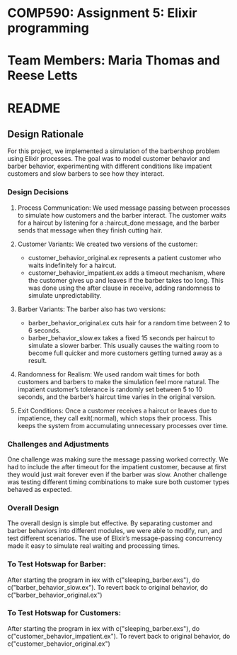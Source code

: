# COMP590: Assignment 5: Elixir programming

# Team Members: Maria Thomas and Reese Letts

# README

## Design Rationale

For this project, we implemented a simulation of the barbershop problem using Elixir processes. The goal was to model customer behavior and barber behavior, experimenting with different conditions like impatient customers and slow barbers to see how they interact.

### Design Decisions

1. Process Communication: We used message passing between processes to simulate how customers and the barber interact. The customer waits for a haircut by listening for a :haircut_done message, and the barber sends that message when they finish cutting hair.

2. Customer Variants: We created two versions of the customer:
   - customer_behavior_original.ex represents a patient customer who waits indefinitely for a haircut.
   - customer_behavior_impatient.ex adds a timeout mechanism, where the customer gives up and leaves if the barber takes too long. This was done using the after clause in receive, adding randomness to simulate unpredictability.

3. Barber Variants: The barber also has two versions:
   - barber_behavior_original.ex cuts hair for a random time between 2 to 6 seconds.
   - barber_behavior_slow.ex takes a fixed 15 seconds per haircut to simulate a slower barber. This usually causes the waiting room to become full quicker and more customers getting turned away as a result.

4. Randomness for Realism: We used random wait times for both customers and barbers to make the simulation feel more natural. The impatient customer’s tolerance is randomly set between 5 to 10 seconds, and the barber’s haircut time varies in the original version.

5. Exit Conditions: Once a customer receives a haircut or leaves due to impatience, they call exit(:normal), which stops their process. This keeps the system from accumulating unnecessary processes over time.

### Challenges and Adjustments

One challenge was making sure the message passing worked correctly. We had to include the after timeout for the impatient customer, because at first they would just wait forever even if the barber was slow. Another challenge was testing different timing combinations to make sure both customer types behaved as expected.

### Overall Design

The overall design is simple but effective. By separating customer and barber behaviors into different modules, we were able to modify, run, and test different scenarios. The use of Elixir’s message-passing concurrency made it easy to simulate real waiting and processing times. 

### To Test Hotswap for Barber:
After starting the program in iex with c("sleeping_barber.exs"), do c("barber_behavior_slow.ex"). To revert back to original behavior, do c("barber_behavior_original.ex")


### To Test Hotswap for Customers:
After starting the program in iex with c("sleeping_barber.exs"), do c("customer_behavior_impatient.ex"). To revert back to original behavior, do c("customer_behavior_original.ex")
